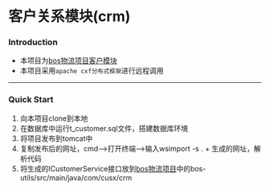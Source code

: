 # 客户关系模块(crm)
### Introduction
* 本项目为[bos物流项目客户模块](https://github.com/Scavenger-s/BosDemo.git)
* 本项目采用`apache cxf分布式框架`进行远程调用
---
### Quick Start
1. 向本项目clone到本地
2. 在数据库中运行t_customer.sql文件，搭建数据库环境
3. 将项目发布到tomcat中
4. 复制发布后的网址，cmd-->打开终端-->输入wsimport -s . + 生成的网址，解析代码
5. 将生成的ICustomerService接口放到[bos物流项目](https://github.com/Scavenger-s/BosDemo.git)中的bos-utils/src/main/java/com/cusx/crm



